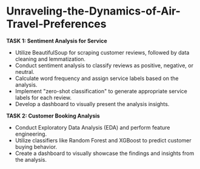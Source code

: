 # Unraveling-the-Dynamics-of-Air-Travel-Preferences

**TASK 1: Sentiment Analysis for Service**
- Utilize BeautifulSoup for scraping customer reviews, followed by data cleaning and lemmatization.
- Conduct sentiment analysis to classify reviews as positive, negative, or neutral.
- Calculate word frequency and assign service labels based on the analysis.
- Implement "zero-shot classification" to generate appropriate service labels for each review.
- Develop a dashboard to visually present the analysis insights.

**TASK 2: Customer Booking Analysis**
- Conduct Exploratory Data Analysis (EDA) and perform feature engineering.
- Utilize classifiers like Random Forest and XGBoost to predict customer buying behavior.
- Create a dashboard to visually showcase the findings and insights from the analysis.
